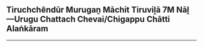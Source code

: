 ## Tiruchchêndūr Murugaṉ Māchit Tiruviḽā 7M Nāḻ—Urugu Chattach Chevai/Chigappu Chātti Alaṅkāram


---
